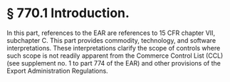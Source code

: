 # § 770.1   Introduction.

In this part, references to the EAR are references to 15 CFR chapter VII, subchapter C. This part provides commodity, technology, and software interpretations. These interpretations clarify the scope of controls where such scope is not readily apparent from the Commerce Control List (CCL) (see supplement no. 1 to part 774 of the EAR) and other provisions of the Export Administration Regulations.




